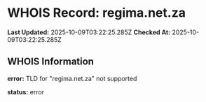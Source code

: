 # WHOIS Record: regima.net.za

**Last Updated:** 2025-10-09T03:22:25.285Z
**Checked At:** 2025-10-09T03:22:25.285Z

## WHOIS Information

**error:** TLD for "regima.net.za" not supported

**status:** error

